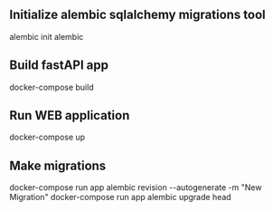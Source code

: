 ## Initialize alembic sqlalchemy migrations tool
alembic init alembic

## Build fastAPI app
docker-compose build

## Run WEB application
docker-compose up

## Make migrations
docker-compose run app alembic revision --autogenerate -m "New Migration"
docker-compose run app alembic upgrade head